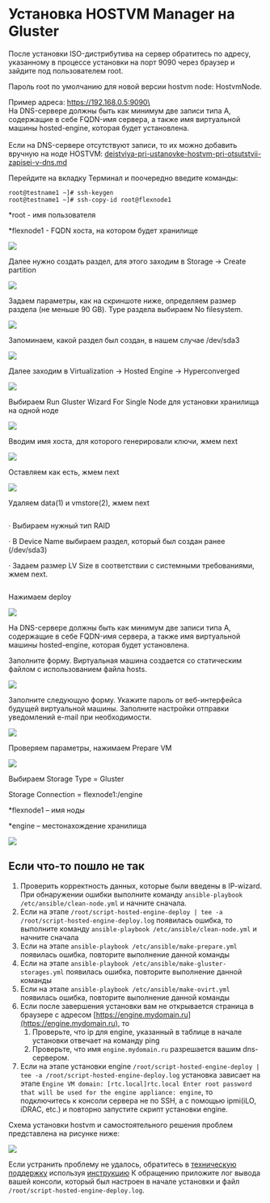 # Установка HOSTVM Manager на Gluster

После установки ISO-дистрибутива на сервер обратитесь по адресу, указанному в процессе установки на порт 9090 через браузер и зайдите под пользователем root.

Пароль root по умолчанию для новой версии hostvm node: HostvmNode.

Пример адреса: https://192.168.0.5:9090\
\
На DNS-сервере должны быть как минимум две записи типа A, содержащие в себе FQDN-имя сервера, а также имя виртуальной машины hosted-engine, которая будет установлена.\
\
Если на DNS-сервере отсутствуют записи, то их можно добавить вручную на ноде HOSTVM: [deistviya-pri-ustanovke-hostvm-pri-otsutstvii-zapisei-v-dns.md](../deistviya-pri-ustanovke-hostvm-pri-otsutstvii-zapisei-v-dns.md "mention")

Перейдите на вкладку Терминал и поочередно введите команды:

```
root@testname1 ~]# ssh-keygen
root@testname1 ~]# ssh-copy-id root@flexnode1
```

\*root - имя пользователя

\*flexnode1 - FQDN хоста, на котором будет хранилище

![](<../../../.gitbook/assets/image (40).png>)

Далее нужно создать раздел, для этого заходим в Storage -> Create partition

![](<../../../.gitbook/assets/image (3).png>)

Задаем параметры, как на скриншоте ниже, определяем размер раздела (не меньше 90 GB). Type раздела выбираем No filesystem.

![](<../../../.gitbook/assets/image (2) (2).png>)

Запоминаем, какой раздел был создан, в нашем случае /dev/sda3

![](<../../../.gitbook/assets/image (52).png>)

Далее заходим в Virtualization -> Hosted Engine -> Hyperconverged

![](<../../../.gitbook/assets/image (35).png>)

Выбираем Run Gluster Wizard For Single Node для установки хранилища на одной ноде

![](<../../../.gitbook/assets/image (42) (1).png>)

Вводим имя хоста, для которого генерировали ключи, жмем next

![](<../../../.gitbook/assets/image (32).png>)

Оставляем как есть, жмем next

![](<../../../.gitbook/assets/image (44) (1) (1).png>)

Удаляем data(1) и vmstore(2), жмем next

<figure><img src="../../../.gitbook/assets/1.png" alt=""><figcaption></figcaption></figure>

·         Выбираем нужный тип RAID

·         В Device Name выбираем раздел, который был создан ранее (/dev/sda3)

·         Задаем размер LV Size в соответствии с системными требованиями, жмем next.

<figure><img src="../../../.gitbook/assets/3.png" alt=""><figcaption></figcaption></figure>

Нажимаем deploy

![](<../../../.gitbook/assets/image (38) (1).png>)

На DNS-сервере должны быть как минимум две записи типа A, содержащие в себе FQDN-имя сервера, а также имя виртуальной машины hosted-engine, которая будет установлена.

Заполните форму. Виртуальная машина создается со статическим файлом с использованием файла hosts.

![](<../../../.gitbook/assets/image (31).png>)

Заполните следующую форму. Укажите пароль от веб-интерфейса будущей виртуальной машины. Заполните настройки отправки уведомлений e-mail при необходимости.

![](<../../../.gitbook/assets/image (39) (1).png>)

Проверяем параметры, нажимаем Prepare VM

![](<../../../.gitbook/assets/image (43) (1).png>)

Выбираем Storage Type = Gluster

Storage Connection = flexnode1:/engine

\*flexnode1 – имя ноды

\*engine – местонахождение хранилища

![](<../../../.gitbook/assets/image (46) (1).png>)

## Если что-то пошло не так

1. Проверить корректность данных, которые были введены в IP-wizard. При обнаружении ошибки выполните команду `ansible-playbook /etc/ansible/clean-node.yml` и начните сначала.
2. Если на этапе `/root/script-hosted-engine-deploy | tee -a /root/script-hosted-engine-deploy.log` появилась ошибка, то выполните команду `ansible-playbook /etc/ansible/clean-node.yml` и начните сначала
3. Если на этапе `ansible-playbook /etc/ansible/make-prepare.yml` появилась ошибка, повторите выполнение данной команды
4. Если на этапе `ansible-playbook /etc/ansible/make-gluster-storages.yml` появилась ошибка, повторите выполнение данной команды
5. Если на этапе `ansible-playbook /etc/ansible/make-ovirt.yml` появилась ошибка, повторите выполнение данной команды
6. Если после завершения установки вам не открывается страница в браузере с адресом [https://engine.mydomain.ru](https://engine.mydomain.ru), то
   1. Проверьте, что ip для engine, указанный в таблице в начале установки отвечает на команду ping
   2. Проверьте, что имя `engine.mydomain.ru` разрешается вашим dns-сервером.
7. Если на этапе установки engine `/root/script-hosted-engine-deploy | tee -a /root/script-hosted-engine-deploy.log` установка зависает на этапе `Engine VM domain: [rtc.local]rtc.local Enter root password that will be used for the engine appliance: engine`, то подключитесь к консоли сервера не по SSH, а с помощью ipmi(iLO, iDRAC, etc.) и повторно запустите скрипт установки engine.

Схема установки hostvm и самостоятельного решения проблем представлена на рисунке ниже:

![](../../../.gitbook/assets/troubleshooting-scheme.jpg)

Если устранить проблему не удалось, обратитесь в [техническую поддержку](https://lk.pvhostvm.ru/) используя [инструкцию](https://lk.pvhostvm.ru/) К обращению приложите лог вывода вашей консоли, который был настроен в начале установки и файл `/root/script-hosted-engine-deploy.log`.
